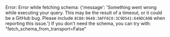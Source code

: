 Error: Error while fetching schema: {'message': 'Something went wrong while executing your query. This may be the result of a timeout, or it could be a GitHub bug. Please include `8C80:9648:3AFF6C0:3C9D541:649DCA9B` when reporting this issue.'}
If you don't need the schema, you can try with: "fetch_schema_from_transport=False"
